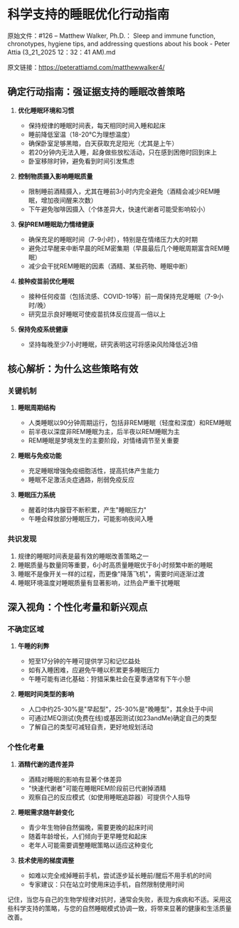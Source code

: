 # 科学支持的睡眠优化行动指南

原始文件：#126 – Matthew Walker, Ph.D.： Sleep and immune function, chronotypes, hygiene tips, and addressing questions about his book - Peter Attia (3_21_2025 12：32：41 AM).md

原文链接：https://peterattiamd.com/matthewwalker4/

## 确定行动指南：强证据支持的睡眠改善策略

1. **优化睡眠环境和习惯**
   - 保持规律的睡眠时间表，每天相同时间入睡和起床
   - 睡前降低室温（18-20°C为理想温度）
   - 确保卧室足够黑暗，白天获取充足阳光（尤其是上午）
   - 若20分钟内无法入睡，起身做些放松活动，只在感到困倦时回到床上
   - 卧室移除时钟，避免看到时间引发焦虑

2. **控制物质摄入影响睡眠质量**
   - 限制睡前酒精摄入，尤其在睡前3小时内完全避免（酒精会减少REM睡眠，增加夜间醒来次数）
   - 下午避免咖啡因摄入（个体差异大，快速代谢者可能受影响较小）

3. **保护REM睡眠助力情绪健康**
   - 确保充足的睡眠时间（7-9小时），特别是在情绪压力大的时期
   - 避免过早醒来中断早晨的REM密集期（早晨最后几个睡眠周期富含REM睡眠）
   - 减少会干扰REM睡眠的因素（酒精、某些药物、睡眠中断）

4. **接种疫苗前优化睡眠**
   - 接种任何疫苗（包括流感、COVID-19等）前一周保持充足睡眠（7-9小时/晚）
   - 研究显示良好睡眠可使疫苗抗体反应提高一倍以上

5. **保持免疫系统健康**
   - 坚持每晚至少7小时睡眠，研究表明这可将感染风险降低近3倍

## 核心解析：为什么这些策略有效

### 关键机制

1. **睡眠周期结构**
   - 人类睡眠以90分钟周期运行，包括非REM睡眠（轻度和深度）和REM睡眠
   - 前半夜以深度非REM睡眠为主，后半夜以REM睡眠为主
   - REM睡眠是梦境发生的主要阶段，对情绪调节至关重要

2. **睡眠与免疫功能**
   - 充足睡眠增强免疫细胞活性，提高抗体产生能力
   - 睡眠不足激活炎症通路，削弱免疫反应

3. **睡眠压力系统**
   - 醒着时体内腺苷不断积累，产生"睡眠压力"
   - 午睡会释放部分睡眠压力，可能影响夜间入睡

### 共识发现

1. 规律的睡眠时间表是最有效的睡眠改善策略之一
2. 睡眠质量与数量同等重要，6小时高质量睡眠优于8小时频繁中断的睡眠
3. 睡眠不是像开关一样的过程，而更像"降落飞机"，需要时间逐渐过渡
4. 睡眠环境温度对睡眠质量有显著影响，过热会严重干扰睡眠

## 深入视角：个性化考量和新兴观点

### 不确定区域

1. **午睡的利弊**
   - 短至17分钟的午睡可提供学习和记忆益处
   - 如有入睡困难，应避免午睡以积累更多睡眠压力
   - 午睡可能有进化基础：狩猎采集社会在夏季通常有下午小憩

2. **睡眠时间类型的影响**
   - 人口中约25-30%是"早起型"，25-30%是"晚睡型"，其余处于中间
   - 可通过MEQ测试(免费在线)或基因测试(如23andMe)确定自己的类型
   - 了解自己的类型可减轻自责，更好地规划活动

### 个性化考量

1. **酒精代谢的遗传差异**
   - 酒精对睡眠的影响有显著个体差异
   - "快速代谢者"可能在睡眠REM阶段前已代谢掉酒精
   - 观察自己的反应模式（如使用睡眠追踪器）可提供个人指导

2. **睡眠需求随年龄变化**
   - 青少年生物钟自然偏晚，需要更晚的起床时间
   - 随着年龄增长，人们倾向于更早睡觉和起床
   - 老年人可能需要调整睡眠策略以适应这种变化

3. **技术使用的梯度调整**
   - 如难以完全戒掉睡前手机，尝试逐步延长睡前/醒后不用手机的时间
   - 专家建议：只在站立时使用床边手机，自然限制使用时间

记住，当您与自己的生物学规律对抗时，通常会失败，表现为疾病和不适。采用这些科学支持的策略，与您的自然睡眠模式协调一致，将带来显著的健康和生活质量改善。